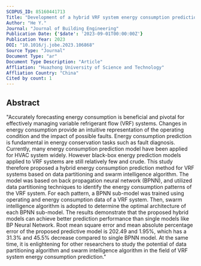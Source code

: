 ```yaml
---
SCOPUS_ID: 85160441713
Title: "Development of a hybrid VRF system energy consumption prediction model based on data partitioning and swarm intelligence algorithm"
Author: "He Y."
Journal: "Journal of Building Engineering"
Publication Date: {'$date': '2023-09-01T00:00:00Z'}
Publication Year: 2023
DOI: "10.1016/j.jobe.2023.106868"
Source Type: "Journal"
Document Type: "ar"
Document Type Description: "Article"
Affliation: "Huazhong University of Science and Technology"
Affliation Country: "China"
Cited by count: 1
---
```


## Abstract
"Accurately forecasting energy consumption is beneficial and pivotal for effectively managing variable refrigerant flow (VRF) systems. Changes in energy consumption provide an intuitive representation of the operating condition and the impact of possible faults. Energy consumption prediction is fundamental in energy conservation tasks such as fault diagnosis. Currently, many energy consumption prediction model have been applied for HVAC system widely. However black-box energy prediction models applied to VRF systems are still relatively few and crude. This study therefore proposed a hybrid energy consumption prediction method for VRF systems based on data partitioning and swarm intelligence algorithm. The model was based on back propagation neural network (BPNN), and utilized data partitioning techniques to identify the energy consumption patterns of the VRF system. For each pattern, a BPNN sub-model was trained using operating and energy consumption data of a VRF system. Then, swarm intelligence algorithm is adopted to determine the optimal architecture of each BPNN sub-model. The results demonstrate that the proposed hybrid models can achieve better prediction performance than single models like BP Neural Network. Root mean square error and mean absolute percentage error of the proposed predictive model is 202.49 and 1.95%, which has a 31.3% and 45.5% decrease compared to single BPNN model. At the same time, it is enlightening for other researchers to study the potential of data partitioning algorithm and swarm intelligence algorithm in the field of VRF system energy consumption prediction."
